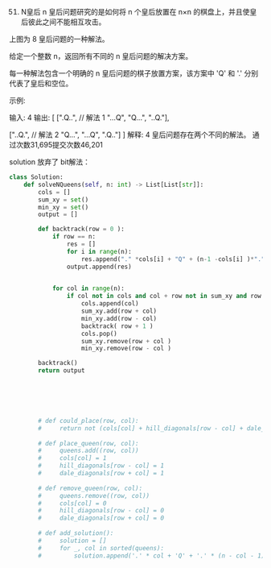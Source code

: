 51. N皇后
n 皇后问题研究的是如何将 n 个皇后放置在 n×n 的棋盘上，并且使皇后彼此之间不能相互攻击。



上图为 8 皇后问题的一种解法。

给定一个整数 n，返回所有不同的 n 皇后问题的解决方案。

每一种解法包含一个明确的 n 皇后问题的棋子放置方案，该方案中 'Q' 和 '.' 分别代表了皇后和空位。

示例:

输入: 4
输出: [
 [".Q..",  // 解法 1
  "...Q",
  "Q...",
  "..Q."],

 ["..Q.",  // 解法 2
  "Q...",
  "...Q",
  ".Q.."]
]
解释: 4 皇后问题存在两个不同的解法。
通过次数31,695提交次数46,201

solution
放弃了 bit解法：

```python
class Solution:
    def solveNQueens(self, n: int) -> List[List[str]]:
        cols = []
        sum_xy = set()
        min_xy = set()
        output = []

        def backtrack(row = 0 ):
            if row == n:
                res = []
                for i in range(n):
                    res.append("." *cols[i] + "Q" + (n-1 -cols[i] )*"."  )
                output.append(res)
                

            for col in range(n):
                if col not in cols and col + row not in sum_xy and row - col not in min_xy:
                    cols.append(col)
                    sum_xy.add(row + col)
                    min_xy.add(row - col)
                    backtrack( row + 1 )
                    cols.pop()
                    sum_xy.remove(row + col )
                    min_xy.remove(row - col )

        backtrack()
        return output
                





        # def could_place(row, col):
        #     return not (cols[col] + hill_diagonals[row - col] + dale_diagonals[row + col])
        
        # def place_queen(row, col):
        #     queens.add((row, col))
        #     cols[col] = 1
        #     hill_diagonals[row - col] = 1
        #     dale_diagonals[row + col] = 1
        
        # def remove_queen(row, col):
        #     queens.remove((row, col))
        #     cols[col] = 0
        #     hill_diagonals[row - col] = 0
        #     dale_diagonals[row + col] = 0
        
        # def add_solution():
        #     solution = []
        #     for _, col in sorted(queens):
        #         solution.append('.' * col + 'Q' + '.' * (n - col - 1))

```